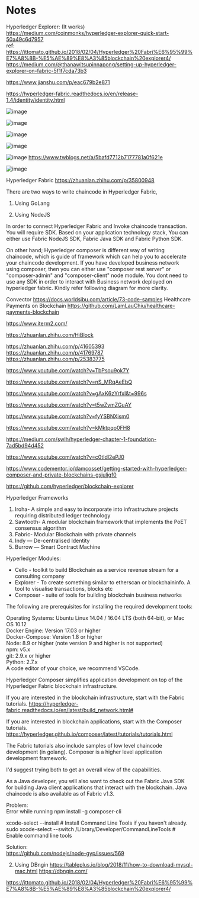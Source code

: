 # Notes


Hyperledger Explorer: (It works) <br/>
https://medium.com/coinmonks/hyperledger-explorer-quick-start-50a49c6d7957 <br/>
ref: <br/>
https://ittomato.github.io/2018/02/04/Hyperledger%20Fabri%E6%95%99%E7%A8%8B-%E5%AE%89%E8%A3%85blockchain%20explorer4/ <br/>
https://medium.com/@thanawitsupinnapong/setting-up-hyperledger-explorer-on-fabric-5f1f7cda73b3 <br/>


https://www.jianshu.com/p/eac679b2e871

https://hyperledger-fabric.readthedocs.io/en/release-1.4/identity/identity.html

![image](https://www.preveil.com/wp-content/uploads/2019/04/end-to-end-encryption.png)

![image](https://s3.amazonaws.com/com.twilio.prod.twilio-docs/images/19DfiKodi3T25Xz7g9EDTyvF9di2SzvJo6JebRJaCN-1P_.width-808.png)

![image](https://blockgeeks.com/wp-content/uploads/2017/05/hyperledgerfabricmodel.jpg)

![image](https://i.stack.imgur.com/zuGTC.png)

![image](https://pic1.xuehuaimg.com/proxy/csdn/https://hyperledger.github.io/composer/latest/assets/img/Composer-Diagram.svg)
https://www.twblogs.net/a/5bafd7712b7177781a0f621e

![image](https://i.stack.imgur.com/2llU5.jpg)

Hyperledger Fabric
https://zhuanlan.zhihu.com/p/35800948



There are two ways to write chaincode in Hyperledger Fabric,

1) Using GoLang

2) Using NodeJS

In order to connect Hyperledger Fabric and Invoke chaincode transaction. You will require SDK. Based on your application technology stack, You can either use Fabric NodeJS SDK, Fabric Java SDK and Fabric Python SDK.

On other hand; Hyperledger composer is different way of writing chaincode, which is guide of framework which can help you to accelerate your chaincode development. If you have developed business network using composer, then you can either use "composer rest server" or "composer-admin" and "composer-client" node module. You dont need to use any SDK in order to interact with Business network deployed on hyperledger fabric. Kindly refer following diagram for more clarity.

Convector
https://docs.worldsibu.com/article/73-code-samples
Healthcare Payments on Blockchain
https://github.com/LamLauChiu/healthcare-payments-blockchain

https://www.iterm2.com/

https://zhuanlan.zhihu.com/HiBlock

https://zhuanlan.zhihu.com/p/41605393
https://zhuanlan.zhihu.com/p/41769787
https://zhuanlan.zhihu.com/p/25383775


https://www.youtube.com/watch?v=TbPsou9ok7Y

https://www.youtube.com/watch?v=nS_MRqAeEbQ

https://www.youtube.com/watch?v=gAxK6zYrfxI&t=996s

https://www.youtube.com/watch?v=t5wZvmZGuAY

https://www.youtube.com/watch?v=fyYSBNXism0

https://www.youtube.com/watch?v=kMktpqo0FH8


https://medium.com/swlh/hyperledger-chapter-1-foundation-7ad5bd94d452

https://www.youtube.com/watch?v=c0tIdl2ePJ0

https://www.codementor.io/damcosset/getting-started-with-hyperledger-composer-and-private-blockchains-gsjuligf0

https://github.com/hyperledger/blockchain-explorer

Hyperledger Frameworks <br/>
1. Iroha- A simple and easy to incorporate into infrastructure projects requiring distributed ledger technology <br/>
2. Sawtooth- A modular blockchain framework that implements the PoET consensus algorithm <br/>
3. Fabric- Modular Blockchain with private channels <br/>
4. Indy — De-centralised Identity <br/>
5. Burrow — Smart Contract Machine <br/>

Hyperledger Modules: <br/> 
* Cello - toolkit to build Blockchain as a service revenue stream for a consulting company <br/>
* Explorer - To create something similar to etherscan or blockchaininfo. A tool to visualise transactions, blocks etc <br/>
* Composer - suite of tools for building blockchain business networks <br/>

The following are prerequisites for installing the required development tools:

Operating Systems: Ubuntu Linux 14.04 / 16.04 LTS (both 64-bit), or Mac OS 10.12 <br/>
Docker Engine: Version 17.03 or higher <br/>
Docker-Compose: Version 1.8 or higher <br/>
Node: 8.9 or higher (note version 9 and higher is not supported) <br/>
npm: v5.x <br/>
git: 2.9.x or higher <br/>
Python: 2.7.x <br/>
A code editor of your choice, we recommend VSCode.


Hyperledger Composer simplifies application development on top of the Hyperledger Fabric blockchain infrastructure.

If you are interested in the blockchain infrastructure, start with the Fabric tutorials.
https://hyperledger-fabric.readthedocs.io/en/latest/build_network.html#

If you are interested in blockchain applications, start with the Composer tutorials.
https://hyperledger.github.io/composer/latest/tutorials/tutorials.html

The Fabric tutorials also include samples of low level chaincode development (in golang). Composer is a higher level application development framework.

I'd suggest trying both to get an overall view of the capabilities.

As a Java developer, you will also want to check out the Fabric Java SDK for building Java client applications that interact with the blockchain. Java chaincode is also available as of Fabric v1.3.

Problem: <br/>
Error while running npm install -g composer-cli

xcode-select --install # Install Command Line Tools if you haven't already. <br/>
sudo xcode-select --switch /Library/Developer/CommandLineTools # Enable command line tools

Solution: <br/>
https://github.com/nodejs/node-gyp/issues/569

2. Using DBngin
https://tableplus.io/blog/2018/11/how-to-download-mysql-mac.html
https://dbngin.com/


https://ittomato.github.io/2018/02/04/Hyperledger%20Fabri%E6%95%99%E7%A8%8B-%E5%AE%89%E8%A3%85blockchain%20explorer4/


